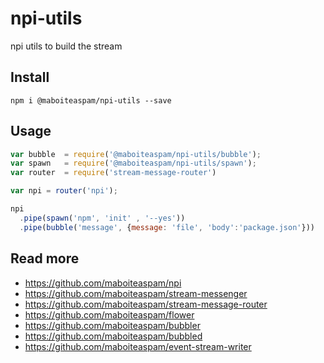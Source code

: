 # npi-utils

npi utils to build the stream

## Install

    npm i @maboiteaspam/npi-utils --save

## Usage

```js
var bubble  = require('@maboiteaspam/npi-utils/bubble');
var spawn   = require('@maboiteaspam/npi-utils/spawn');
var router  = require('stream-message-router')

var npi = router('npi');

npi
  .pipe(spawn('npm', 'init' , '--yes'))
  .pipe(bubble('message', {message: 'file', 'body':'package.json'}))

```
## Read more

- https://github.com/maboiteaspam/npi
- https://github.com/maboiteaspam/stream-messenger
- https://github.com/maboiteaspam/stream-message-router
- https://github.com/maboiteaspam/flower
- https://github.com/maboiteaspam/bubbler
- https://github.com/maboiteaspam/bubbled
- https://github.com/maboiteaspam/event-stream-writer
